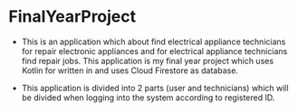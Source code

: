 # FinalYearProject
- This is an application which about find electrical appliance technicians for repair electronic appliances 
and for electrical appliance technicians find repair jobs. This application is my final year project which 
uses Kotlin for written in and uses Cloud Firestore as database.

- This application is divided into 2 parts (user and technicians) which will be divided 
when logging into the system according to registered ID.